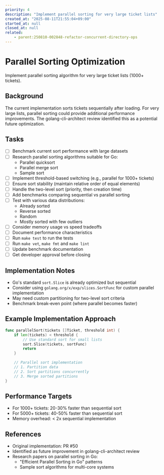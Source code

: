 ```yaml
---
priority: 4
description: "Implement parallel sorting for very large ticket lists"
created_at: "2025-08-11T21:55:04+09:00"
started_at: null
closed_at: null
related:
    - parent:250810-002848-refactor-concurrent-directory-ops
---
```


# Parallel Sorting Optimization

Implement parallel sorting algorithm for very large ticket lists (1000+ tickets).

## Background

The current implementation sorts tickets sequentially after loading. For very large lists, parallel sorting could provide additional performance improvements. The golang-cli-architect review identified this as a potential future optimization.

## Tasks

- [ ] Benchmark current sort performance with large datasets
- [ ] Research parallel sorting algorithms suitable for Go:
  - Parallel quicksort
  - Parallel merge sort
  - Sample sort
- [ ] Implement threshold-based switching (e.g., parallel for 1000+ tickets)
- [ ] Ensure sort stability (maintain relative order of equal elements)
- [ ] Handle the two-level sort (priority, then creation time)
- [ ] Add benchmarks comparing sequential vs parallel sorting
- [ ] Test with various data distributions:
  - Already sorted
  - Reverse sorted
  - Random
  - Mostly sorted with few outliers
- [ ] Consider memory usage vs speed tradeoffs
- [ ] Document performance characteristics
- [ ] Run `make test` to run the tests
- [ ] Run `make vet`, `make fmt` and `make lint`
- [ ] Update benchmark documentation
- [ ] Get developer approval before closing

## Implementation Notes

- Go's standard `sort.Slice` is already optimized but sequential
- Consider using `golang.org/x/exp/slices.SortFunc` for custom parallel implementation
- May need custom partitioning for two-level sort criteria
- Benchmark break-even point (where parallel becomes faster)

## Example Implementation Approach

```go
func parallelSort(tickets []Ticket, threshold int) {
    if len(tickets) < threshold {
        // Use standard sort for small lists
        sort.Slice(tickets, sortFunc)
        return
    }
    
    // Parallel sort implementation
    // 1. Partition data
    // 2. Sort partitions concurrently
    // 3. Merge sorted partitions
}
```

## Performance Targets

- For 1000+ tickets: 20-30% faster than sequential sort
- For 5000+ tickets: 40-50% faster than sequential sort
- Memory overhead: < 2x sequential implementation

## References

- Original implementation: PR #50
- Identified as future improvement in golang-cli-architect review
- Research papers on parallel sorting in Go:
  - "Efficient Parallel Sorting in Go" patterns
  - Sample sort algorithms for multi-core systems